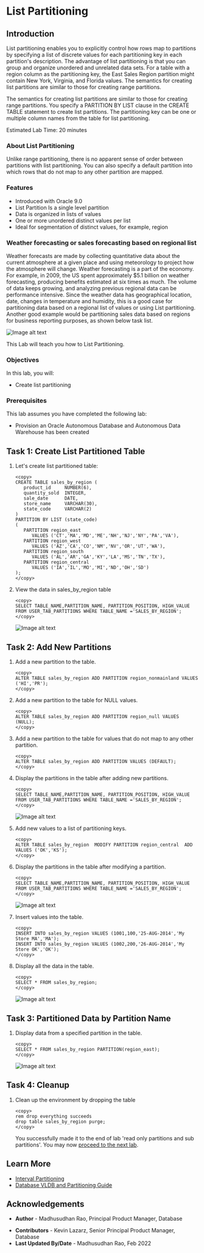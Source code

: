 # List Partitioning 

## Introduction

List partitioning enables you to explicitly control how rows map to partitions by specifying a list of discrete values for each partitioning key in each partition's description. The advantage of list partitioning is that you can group and organize unordered and unrelated data sets. For a table with a region column as the partitioning key, the East Sales Region partition might contain New York, Virginia, and Florida values. The semantics for creating list partitions are similar to those for creating range partitions. 

The semantics for creating list partitions are similar to those for creating range partitions. You specify a PARTITION BY LIST clause in the CREATE TABLE statement to create list partitions. The partitioning key can be one or multiple column names from the table for list partitioning.

Estimated Lab Time: 20 minutes

### About List Partitioning

Unlike range partitioning, there is no apparent sense of order between partitions with list partitioning. You can also specify a default partition into which rows that do not map to any other partition are mapped. 

### Features

*	Introduced with Oracle 9.0
*	List Partition Is a single level partition  
*	Data is organized in lists of values
*	One or more unordered distinct values per list
*	Ideal for segmentation of distinct values, for example, region

### Weather forecasting or sales forecasting based on regional list

Weather forecasts are made by collecting quantitative data about the current atmosphere at a given place and using meteorology to project how the atmosphere will change. Weather forecasting is a part of the economy. For example, in 2009, the US spent approximately $5.1 billion on weather forecasting, producing benefits estimated at six times as much.
The volume of data keeps growing, and analyzing previous regional data can be performance intensive. Since the weather data has geographical location, date, changes in temperature and humidity, this is a good case for partitioning data based on a regional list of values or using List partitioning. Another good example would be partitioning sales data based on regions for business reporting purposes, as shown below task list.


![Image alt text](images/list-partitioning-introduction.png "List Partition introduction")

This Lab will teach you how to List Partitioning. 
  
### Objectives
 
In this lab, you will:
* Create list partitioning

### Prerequisites
This lab assumes you have completed the following lab:

- Provision an Oracle Autonomous Database and Autonomous Data Warehouse has been created

## Task 1: Create List Partitioned Table

1. Let's create list partitioned table:
 
      ```
      <copy>
      CREATE TABLE sales_by_region ( 
         product_id     NUMBER(6), 
         quantity_sold  INTEGER, 
         sale_date      DATE, 
         store_name     VARCHAR(30), 
         state_code     VARCHAR(2) 
      ) 
      PARTITION BY LIST (state_code) 
      ( 
         PARTITION region_east 
            VALUES ('CT','MA','MD','ME','NH','NJ','NY','PA','VA'), 
         PARTITION region_west 
            VALUES ('AZ','CA','CO','NM','NV','OR','UT','WA'), 
         PARTITION region_south 
            VALUES ('AL','AR','GA','KY','LA','MS','TN','TX'), 
         PARTITION region_central 
            VALUES ('IA','IL','MO','MI','ND','OH','SD') 
      );
      </copy>
      ```

2. View the data in sales\_by\_region table

      ```
      <copy>
      SELECT TABLE_NAME,PARTITION_NAME, PARTITION_POSITION, HIGH_VALUE FROM USER_TAB_PARTITIONS WHERE TABLE_NAME ='SALES_BY_REGION';
      </copy>
      ```

      ![Image alt text](images/sales-by-region-select.png "Sales by region select")

## Task 2: Add New Partitions

1. Add a new partition to the table.

      ```
      <copy>
      ALTER TABLE sales_by_region ADD PARTITION region_nonmainland VALUES ('HI','PR');
      </copy>
      ```

2. Add a new partition to the table for NULL values.

      ```
      <copy>
      ALTER TABLE sales_by_region ADD PARTITION region_null VALUES (NULL);
      </copy>
      ```

3. Add a new partition to the table for values that do not map to any other partition.

      ```
      <copy>
      ALTER TABLE sales_by_region ADD PARTITION VALUES (DEFAULT);
      </copy>
      ```  

4. Display the partitions in the table after adding new partitions.

      ```
      <copy>
      SELECT TABLE_NAME,PARTITION_NAME, PARTITION_POSITION, HIGH_VALUE FROM USER_TAB_PARTITIONS WHERE TABLE_NAME ='SALES_BY_REGION';
      </copy>
      ``` 

      ![Image alt text](images/user-tab-partitions-select.png "user tab partitions select")

5. Add new values to a list of partitioning keys.

      ```
      <copy>
      ALTER TABLE sales_by_region  MODIFY PARTITION region_central  ADD VALUES ('OK','KS');
      </copy>
      ``` 
 
6. Display the partitions in the table after modifying a partition.

      ```
      <copy>
      SELECT TABLE_NAME,PARTITION_NAME, PARTITION_POSITION, HIGH_VALUE FROM USER_TAB_PARTITIONS WHERE TABLE_NAME ='SALES_BY_REGION';
      </copy>
      ``` 

   ![Image alt text](images/sales-by-region-select-2.png "Sales by region select")

7. Insert values into the table.

      ```
      <copy>
      INSERT INTO sales_by_region VALUES (1001,100,'25-AUG-2014','My Store MA','MA');
      INSERT INTO sales_by_region VALUES (1002,200,'26-AUG-2014','My Store OK','OK');
      </copy>
      ``` 

8. Display all the data in the table.

      ```
      <copy>
      SELECT * FROM sales_by_region;
      </copy>
      ``` 

      ![Image alt text](images/sales-by-region-select-3.png "Sales by region select")

## Task 3: Partitioned Data by Partition Name

1. Display data from a specified partition in the table.  

      ```
      <copy>
      SELECT * FROM sales_by_region PARTITION(region_east);
      </copy>
      ``` 

      ![Image alt text](images/region-east-partition.png "region east partition")

## Task 4: Cleanup

1. Clean up the environment by dropping the table  

      ```
      <copy>
      rem drop everything succeeds
      drop table sales_by_region purge;
      </copy>
      ```

      You successfully made it to the end of lab 'read only partitions and sub partitions'. You may now [proceed to the next lab](#next).   
 
## Learn More

* [Interval Partitioning](https://livesql.oracle.com/apex/livesql/file/content_EWT612PKY4EJZ4FEYTA52Q00.html)
* [Database VLDB and Partitioning Guide](https://docs.oracle.com/en/database/oracle/oracle-database/21/vldbg/partition-create-tables-indexes.html)

## Acknowledgements

- **Author** - Madhusudhan Rao, Principal Product Manager, Database
* **Contributors** - Kevin Lazarz, Senior Principal Product Manager, Database  
* **Last Updated By/Date** -  Madhusudhan Rao, Feb 2022 
